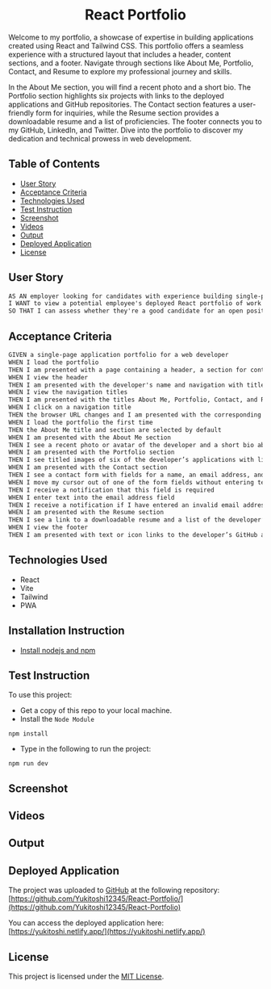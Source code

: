 <h1 align = "center"> React Portfolio </h1>

Welcome to my portfolio, a showcase of expertise in building applications created using React and Tailwind CSS. This portfolio offers a seamless experience with a structured layout that includes a header, content sections, and a footer. Navigate through sections like About Me, Portfolio, Contact, and Resume to explore my professional journey and skills.

In the About Me section, you will find a recent photo and a short bio. The Portfolio section highlights six projects with links to the deployed applications and GitHub repositories. The Contact section features a user-friendly form for inquiries, while the Resume section provides a downloadable resume and a list of proficiencies. The footer connects you to my GitHub, LinkedIn, and Twitter. Dive into the portfolio to discover my dedication and technical prowess in web development.

## Table of Contents

- [User Story](#user-story)
- [Acceptance Criteria](#acceptance-criteria)
- [Technologies Used](#technologies-used)
- [Test Instruction](#test-instruction)
- [Screenshot](#screenshot)
- [Videos](#videos)
- [Output](#output)
- [Deployed Application](#deployed-application)
- [License](#license)

## User Story

```md
AS AN employer looking for candidates with experience building single-page applications
I WANT to view a potential employee's deployed React portfolio of work samples
SO THAT I can assess whether they're a good candidate for an open position
```

## Acceptance Criteria

```md
GIVEN a single-page application portfolio for a web developer
WHEN I load the portfolio
THEN I am presented with a page containing a header, a section for content, and a footer
WHEN I view the header
THEN I am presented with the developer's name and navigation with titles corresponding to different sections of the portfolio
WHEN I view the navigation titles
THEN I am presented with the titles About Me, Portfolio, Contact, and Resume, and the title corresponding to the current section is highlighted
WHEN I click on a navigation title
THEN the browser URL changes and I am presented with the corresponding section below the navigation and that title is highlighted
WHEN I load the portfolio the first time
THEN the About Me title and section are selected by default
WHEN I am presented with the About Me section
THEN I see a recent photo or avatar of the developer and a short bio about them
WHEN I am presented with the Portfolio section
THEN I see titled images of six of the developer’s applications with links to both the deployed applications and the corresponding GitHub repositories
WHEN I am presented with the Contact section
THEN I see a contact form with fields for a name, an email address, and a message
WHEN I move my cursor out of one of the form fields without entering text
THEN I receive a notification that this field is required
WHEN I enter text into the email address field
THEN I receive a notification if I have entered an invalid email address
WHEN I am presented with the Resume section
THEN I see a link to a downloadable resume and a list of the developer’s proficiencies
WHEN I view the footer
THEN I am presented with text or icon links to the developer’s GitHub and LinkedIn profiles, and their profile on a third platform (Stack Overflow, Twitter)
```

## Technologies Used

- React
- Vite
- Tailwind
- PWA

## Installation Instruction

- [Install nodejs and npm](https://nodejs.org/en/download)

## Test Instruction

To use this project:

- Get a copy of this repo to your local machine.
- Install the `Node Module`

```
npm install
```

- Type in the following to run the project:

```
npm run dev
```

## Screenshot

## Videos

## Output

## Deployed Application

The project was uploaded to [GitHub](https://github.com/) at the following repository:
[https://github.com/Yukitoshi12345/React-Portfolio/](https://github.com/Yukitoshi12345/React-Portfolio)

You can access the deployed application here: [https://yukitoshi.netlify.app/](https://yukitoshi.netlify.app/)

## License

This project is licensed under the [MIT License](https://github.com/Yukitoshi12345/React-Portfolio/blob/main/LICENSE).
